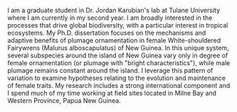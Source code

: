 I am a graduate student in Dr. Jordan Karubian's lab at Tulane University where I am currently in my second year. I am broadly interested in the processes that drive global biodiversity, with a particular interest in tropical ecosystems. My Ph.D. dissertation focuses on the mechanisms and adaptive benefits of plumage ornamentation in female White-shouldered Fairywrens (Malurus alboscapulatus) of New Guinea. In this unique system, several subspecies around the island of New Guinea vary only in degree of female ornamentation (or plumage with "bright characteristics"), while male plumage remains constant around the island. I leverage this pattern of variation to examine hypotheses relating to the evolution and maintenance of female traits. My research includes a strong international component and I spend much of my time working at field sites located in Milne Bay and Western Province, Papua New Guinea.  
